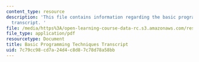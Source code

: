 ```yaml
---
content_type: resource
description: 'This file contains information regarding the basic programming techniques
  transcript. '
file: /media/https%3A/open-learning-course-data-rc.s3.amazonaws.com/res-tll-004-stem-concept-videos-fall-2013/7c79cc98cd7a24d4c8d87c78d78a58bb_MITRES_TLL-004F13_BasProTe.pdf
file_type: application/pdf
resourcetype: Document
title: Basic Programming Techniques Transcript
uid: 7c79cc98-cd7a-24d4-c8d8-7c78d78a58bb
---
```

